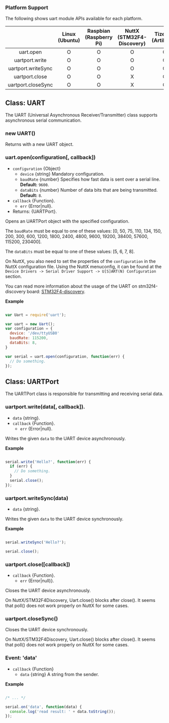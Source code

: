 ### Platform Support

The following shows uart module APIs available for each platform.

|  | Linux<br/>(Ubuntu) | Raspbian<br/>(Raspberry Pi) | NuttX<br/>(STM32F4-Discovery) | TizenRT<br/>(Artik053) |
| :---: | :---: | :---: | :---: | :---: |
| uart.open | O | O | O | O |
| uartport.write | O | O | O | O |
| uartport.writeSync | O | O | O | O |
| uartport.close | O | O | X | O |
| uartport.closeSync | O | O | X | O |

## Class: UART

The UART (Universal Asynchronous Receiver/Transmitter) class supports asynchronous serial communication.

### new UART()

Returns with a new UART object.

### uart.open(configuration[, callback])
* `configuration` {Object}
  * `device` {string} Mandatory configuration.
  * `baudRate` {number} Specifies how fast data is sent over a serial line. **Default:** `9600`.
  * `dataBits` {number} Number of data bits that are being transmitted. **Default:** `8`.
* `callback` {Function}.
  * `err` {Error|null}.
* Returns: {UARTPort}.

Opens an UARTPort object with the specified configuration.

The `baudRate` must be equal to one of these values: [0, 50, 75, 110, 134, 150, 200, 300, 600, 1200, 1800, 2400, 4800, 9600, 19200, 38400, 57600, 115200, 230400].

The `dataBits` must be equal to one of these values: [5, 6, 7, 8].

On NuttX, you also need to set the properties of the `configuration` in the NuttX configuration file. Using the NuttX menuconfig, it can be found at the `Device Drivers -> Serial Driver Support -> U[S]ART(N) Configuration` section.

You can read more information about the usage of the UART on stm32f4-discovery board: [STM32F4-discovery](../targets/nuttx/stm32f4dis/IoT.js-API-Stm32f4dis.md#uart).

**Example**

```js

var Uart = require('uart');

var uart = new Uart();
var configuration = {
  device: '/dev/ttyUSB0'
  baudRate: 115200,
  dataBits: 8,
}

var serial = uart.open(configuration, function(err) {
  // Do something.
});

```

## Class: UARTPort
The UARTPort class is responsible for transmitting and receiving serial data.

### uartport.write(data[, callback]).
* `data` {string}.
* `callback` {Function}.
  * `err` {Error|null}.

Writes the given `data` to the UART device asynchronously.

**Example**

```js

serial.write('Hello?', function(err) {
  if (err) {
    // Do something.
  }
  serial.close();
});

```

### uartport.writeSync(data)
* `data` {string}.

Writes the given `data` to the UART device synchronously.

**Example**

```js

serial.writeSync('Hello?');

serial.close();

```

### uartport.close([callback])
* `callback` {Function}.
  * `err` {Error|null)}.

Closes the UART device asynchronously.

On NuttX/STM32F4Discovery, Uart.close() blocks after close().
It seems that poll() does not work properly on NuttX for some cases.

### uartport.closeSync()

Closes the UART device synchronously.

On NuttX/STM32F4Discovery, Uart.close() blocks after close().
It seems that poll() does not work properly on NuttX for some cases.

### Event: 'data'
* `callback` {Function}
  * `data` {string} A string from the sender.

**Example**

```js

/* ... */

serial.on('data', function(data) {
  console.log('read result: ' + data.toString());
});

```

